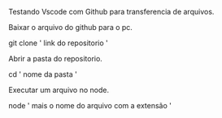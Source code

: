 Testando Vscode com Github para transferencia de arquivos.

Baixar o arquivo do github para o pc.

git clone ' link do repositorio '

Abrir a pasta do repositorio. 

cd ' nome da pasta '

Executar um arquivo no node.

node ' mais o nome do arquivo com a extensão '